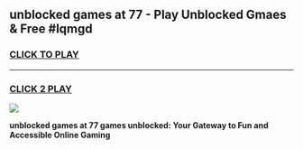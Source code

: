 
## unblocked games at 77 - Play Unblocked Gmaes & Free #lqmgd
<h3>
<a href="https://news.freeplayer.one?title=unblocked_games_at_77&ref=24F">CLICK TO PLAY</a></h3>
<hr>

<h3>
<a href="https://news.freeplayer.one?title=unblocked_games_at_77&ref=24F">CLICK 2 PLAY</a>
  
</h3>

<a href="https://news.freeplayer.one?title=unblocked_games_at_77&ref=24F/"><img src="https://clearcache.store/games.png"></a>


**unblocked games at 77 games unblocked: Your Gateway to Fun and Accessible Online Gaming**
